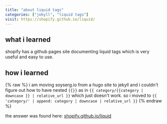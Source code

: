 ```yaml
---
title: "about liquid tags"
categories: ["jekyll", "liquid tags"]
visit: https://shopify.github.io/liquid/
---
```


## what i learned
shopify has a github pages site documenting liquid tags which is very useful and easy to use.

## how i learned
{% raw %}
i am moving soyserg.io from a hugo site to jekyll and i couldn't figure out how to have nested `{{}}` as in `{{ category/{{category | downcase }} | relative_url }}` which just doesn't work. so i moved to `{{ 'category/' | append: category | downcase | relative_url }}`
{% endraw %}

the answer was found here: [shopify.github.io/liquid](https://shopify.github.io/liquid/)
